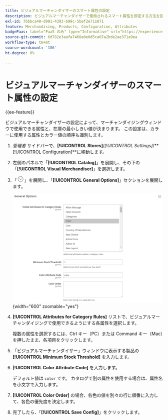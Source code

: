 ```yaml
---
title: ビジュアルマーチャンダイザーのスマート属性の設定
description: ビジュアルマーチャンダイザーで使用されるスマート属性を設定する方法を説明します。
exl-id: 7bbbca40-d991-4393-b99c-5bef2e711071
feature: Merchandising, Products, Configuration, Attributes
badgePaas: label="PaaS のみ" type="Informative" url="https://experienceleague.adobe.com/en/docs/commerce/user-guides/product-solutions" tooltip="Adobe Commerce on Cloud プロジェクト（Adobeが管理する PaaS インフラストラクチャ）およびオンプレミスプロジェクトにのみ適用されます。"
source-git-commit: 6d782e3aafa7460a0e0d5ca07a2bde2ae371a9ea
workflow-type: tm+mt
source-wordcount: '186'
ht-degree: 0%

---
```


# ビジュアルマーチャンダイザーのスマート属性の設定

{{ee-feature}}

ビジュアルマーチャンダイザーの設定によって、マーチャンダイジングウィンドウで使用できる属性と、在庫の最小しきい値が決まります。 この設定は、カラーに使用する属性とカラー値の順序も識別します。

1. _管理者_ サイドバーで、**[!UICONTROL Stores]**/_[!UICONTROL Settings]_/**[!UICONTROL Configuration]**に移動します。

1. 左側のパネルで「**[!UICONTROL Catalog]**」を展開し、その下の「**[!UICONTROL Visual Merchandiser]**」を選択します。

1. 「![ 展開セレクター ](../assets/icon-display-expand.png)」を展開し、「**[!UICONTROL General Options]**」セクションを展開します。

   ![ カタログ設定 – 視覚的なマーチャンダイザー ](../configuration-reference/catalog/assets/catalog-visual-merchandiser-general-options.png){width="600" zoomable="yes"}

1. **[!UICONTROL Attributes for Category Rules]** リストで、ビジュアルマーチャンダイジングで使用できるようにする各属性を選択します。

   複数の属性を選択するには、Ctrl キー（PC）または Command キー（Mac）を押したまま、各項目をクリックします。

1. 「ビジュアルマーチャンダイザー」ウィンドウに表示する製品の **[!UICONTROL Minimum Stock Threshold]** を入力します。

1. **[!UICONTROL Color Attribute Code]** を入力します。

   デフォルト値は `color` です。 カタログで別の属性を使用する場合は、属性名を小文字で入力します。

1. **[!UICONTROL Color Order]** の場合、各色の値を別々の行に順番に入力して、各色の優先度を決定します。

1. 完了したら、「**[!UICONTROL Save Config]**」をクリックします。
